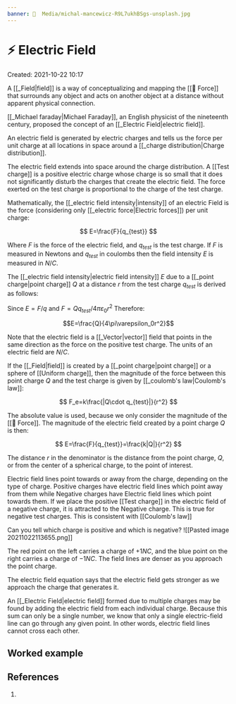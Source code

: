 ```yaml
---
banner: 📼  Media/michal-mancewicz-R9L7ukhBSgs-unsplash.jpg
---
```

# ⚡️ Electric Field
Created: 2021-10-22 10:17

A [[_Field|field]] is a way of conceptualizing and mapping the [[💨 Force]] that surrounds any object and acts on another object at a distance without apparent physical connection.

[[_Michael faraday|Michael Faraday]], an English physicist of the nineteenth century, proposed the concept of an [[_Electric Field|electric field]].

An electric field is generated by electric charges and tells us the force per unit charge at all locations in space around a [[_charge distribution|Charge distribution]].

The electric field extends into space around the charge distribution. A [[Test charge]] is a positive electric charge whose charge is so small that it does not significantly disturb the charges that create the electric field. The force exerted on the test charge is proportional to the charge of the test charge. 

Mathematically, the [[_electric field intensity|intensity]] of an electric Field is the force (considering only [[_electric force|Electric forces]]) per unit charge:

$$
E=\frac{F}{q_{test}}
$$

Where $F$ is the force of the electric field, and $q_{test}$ is the test charge. If $F$ is measured in Newtons and $q_{test}$ in coulombs then the field intensity $E$ is measured in $N/C$.

The [[_electric field intensity|electric field intensity]] $E$ due to a [[_point charge|point charge]] $Q$ at a distance $r$ from the test charge $q_{test}$ is derived as follows:

Since $E=F/q$ and $F=Qq_{test}/4\pi\varepsilon_0r^2$
Therefore:

$$E=\frac{Q}{4\pi\varepsilon_0r^2}$$

Note that the electric field is a [[_Vector|vector]] field that points in the same direction as the force on the positive test charge. The units of an electric field are $N/C$.
 
If the [[_Field|field]] is created by a [[_point charge|point charge]] or a sphere of [[Uniform charge]], then the magnitude of the force between this point charge $Q$ and the test charge is given by [[_coulomb's law|Coulomb's law]]:

$$
F_e=k\frac{|Q\cdot q_{test}|}{r^2}
$$

The absolute value is used, because we only consider the magnitude of the [[💨 Force]]. The magnitude of the electric field created by a point charge $Q$ is then:

$$
E=\frac{F}{q_{test}}=\frac{k|Q|}{r^2}
$$

The distance $r$ in the denominator is the distance from the point charge, $Q$, or from the center of a spherical charge, to the point of interest.

Electric field lines point towards or away from the charge, depending on the type of charge. Positive charges have electric field lines which point away from them while Negative charges have Electric field lines which point towards them. If we place the positive [[Test charge]] in the electric field of a negative charge, it is attracted to the Negative charge. This is true for negative test charges. This is consistent with [[Coulomb's law]]

Can you tell which charge is positive and which is negative?
![[Pasted image 20211022113655.png]]

The red point on the left carries a charge of $+1NC$, and the blue point on the right carries a charge of $-1NC$. The field lines are denser as you approach the point charge.

The electric field equation says that the electric field gets stronger as we approach the charge that generates it.

An [[_Electric Field|electric field]] formed due to multiple charges may be found by adding the electric field from each individual charge. Because this sum can only be a single number, we know that only a single electric-field line can go through any given point. In other words, electric field lines cannot cross each other. 

## Worked example


## References
1. 